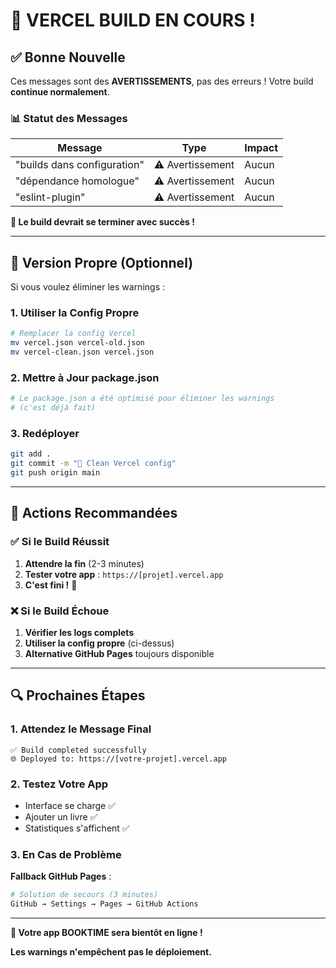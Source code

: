 # 🎉 VERCEL BUILD EN COURS !

## ✅ Bonne Nouvelle

Ces messages sont des **AVERTISSEMENTS**, pas des erreurs ! Votre build **continue normalement**.

### 📊 Statut des Messages

| Message | Type | Impact |
|---------|------|--------|
| "builds dans configuration" | ⚠️ Avertissement | Aucun |
| "dépendance homologue" | ⚠️ Avertissement | Aucun |
| "eslint-plugin" | ⚠️ Avertissement | Aucun |

**🚀 Le build devrait se terminer avec succès !**

---

## 🧹 Version Propre (Optionnel)

Si vous voulez éliminer les warnings :

### 1. Utiliser la Config Propre
```bash
# Remplacer la config Vercel
mv vercel.json vercel-old.json
mv vercel-clean.json vercel.json
```

### 2. Mettre à Jour package.json
```bash
# Le package.json a été optimisé pour éliminer les warnings
# (c'est déjà fait)
```

### 3. Redéployer
```bash
git add .
git commit -m "🧹 Clean Vercel config"
git push origin main
```

---

## 🎯 Actions Recommandées

### ✅ Si le Build Réussit
1. **Attendre la fin** (2-3 minutes)
2. **Tester votre app** : `https://[projet].vercel.app`
3. **C'est fini !** 🎉

### ❌ Si le Build Échoue
1. **Vérifier les logs complets**
2. **Utiliser la config propre** (ci-dessus)
3. **Alternative GitHub Pages** toujours disponible

---

## 🔍 Prochaines Étapes

### 1. Attendez le Message Final
```
✅ Build completed successfully
🌐 Deployed to: https://[votre-projet].vercel.app
```

### 2. Testez Votre App
- Interface se charge ✅
- Ajouter un livre ✅ 
- Statistiques s'affichent ✅

### 3. En Cas de Problème
**Fallback GitHub Pages** :
```bash
# Solution de secours (3 minutes)
GitHub → Settings → Pages → GitHub Actions
```

---

**🎯 Votre app BOOKTIME sera bientôt en ligne !**

**Les warnings n'empêchent pas le déploiement.**